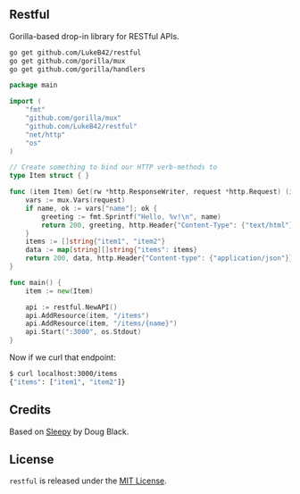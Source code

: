 ## Restful

Gorilla-based drop-in library for RESTful APIs.

```bash
go get github.com/LukeB42/restful
go get github.com/gorilla/mux
go get github.com/gorilla/handlers
```


```go
package main

import (
    "fmt"
    "github.com/gorilla/mux"
    "github.com/LukeB42/restful"
    "net/http"
    "os"
)

// Create something to bind our HTTP verb-methods to
type Item struct { }

func (item Item) Get(rw *http.ResponseWriter, request *http.Request) (int, interface{}, http.Header) {
	vars := mux.Vars(request)
	if name, ok := vars["name"]; ok {
		greeting := fmt.Sprintf("Hello, %v!\n", name)
		return 200, greeting, http.Header{"Content-Type": {"text/html"}}
	}
	items := []string{"item1", "item2"}
	data := map[string][]string{"items": items}
	return 200, data, http.Header{"Content-type": {"application/json"}}
}

func main() {
    item := new(Item)

    api := restful.NewAPI()
    api.AddResource(item, "/items")
    api.AddResource(item, "/items/{name}")
    api.Start(":3000", os.Stdout)
}
```

Now if we curl that endpoint:

```bash
$ curl localhost:3000/items
{"items": ["item1", "item2"]}
```


## Credits

Based on [Sleepy](https://github.com/dougblack/sleepy) by Doug Black.

## License

`restful` is released under the [MIT License](http://opensource.org/licenses/MIT).
